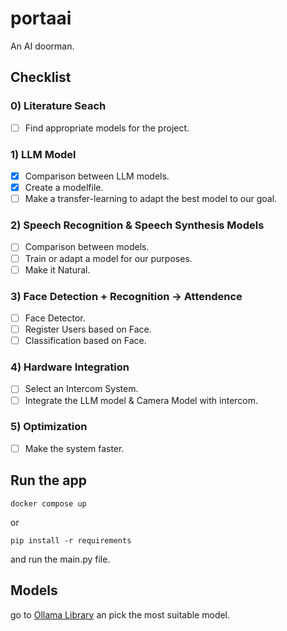 # portaai 
An AI doorman.

## Checklist

### 0) Literature Seach
- [ ] Find appropriate models for the project.

### 1) LLM Model
- [x] Comparison between LLM models.
- [x] Create a modelfile.
- [ ] Make a transfer-learning to adapt the best model to our goal.

### 2) Speech Recognition & Speech Synthesis Models
- [ ] Comparison between models.
- [ ] Train or adapt a model for our purposes.
- [ ] Make it Natural.

### 3) Face Detection + Recognition -> Attendence
- [ ] Face Detector.
- [ ] Register Users based on Face.
- [ ] Classification based on Face.

### 4) Hardware Integration
- [ ] Select an Intercom System.
- [ ] Integrate the LLM model & Camera Model with intercom.

### 5) Optimization
- [ ] Make the system faster.

## Run the app
```
docker compose up
```
or 
```
pip install -r requirements 
```
and run the main.py file.   

## Models
go to <a href="https://ollama.com/library">Ollama Library</a> an pick the most suitable model.

